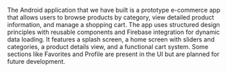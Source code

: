 The Android application that we have built is a prototype e-commerce app that allows users to browse products by category, view detailed product information, and manage a shopping cart. The app uses structured design principles with reusable components and Firebase integration for dynamic data loading. It features a splash screen, a home screen with sliders and categories, a product details view, and a functional cart system. Some sections like Favorites and Profile are present in the UI but are planned for future development.
